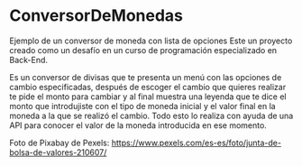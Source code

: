 <h1> ConversorDeMonedas</h1>
Ejemplo de un conversor de moneda con lista de opciones
Este un proyecto creado como un desafío en un curso de programación especializado en Back-End.

Es un conversor de divisas que te presenta un menú con las opciones de cambio especificadas, después de escoger el cambio que quieres realizar te pide el monto para cambiar y al final muestra una leyenda que te dice el monto que introdujiste con el tipo de moneda inicial y el valor final en la moneda a la que se realizó el cambio. Todo esto lo realiza con ayuda de una API para conocer el valor de la moneda introducida en ese momento. 

Foto de Pixabay de Pexels: https://www.pexels.com/es-es/foto/junta-de-bolsa-de-valores-210607/

